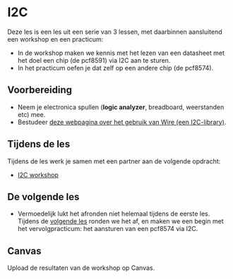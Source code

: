 # I2C

Deze les is een les uit een serie van 3 lessen, met daarbinnen aansluitend een workshop en een practicum:
- In de workshop maken we kennis met het lezen van een datasheet met het doel een chip (de pcf8591) via I2C aan te sturen.
- In het practicum oefen je dat zelf op een andere chip (de pcf8574).

## Voorbereiding
- Neem je electronica spullen (**logic analyzer**, breadboard, weerstanden etc) mee.
- Bestudeer [deze webpagina over het gebruik van Wire (een I2C-library)](https://www.circuitbasics.com/how-to-set-up-i2c-communication-for-arduino/).

## Tijdens de les

Tijdens de les werk je samen met een partner aan de volgende opdracht:
- [I2C workshop](../../hardware-interfacing/communicatie/I2C/i2c-workshop/README.md) 

## De volgende les
- Vermoedelijk lukt het afronden niet helemaal tijdens de eerste les. Tijdens de [volgende les](./programma-i2c-2-3.md) ronden we het af, en maken we een begin met het vervolgpracticum: het aansturen van een pcf8574 via I2C.

## Canvas
Upload de resultaten van de workshop op Canvas.

